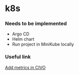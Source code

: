 # k8s

### Needs to be implemented
- Argo CD
- Helm chart
- Run project in MiniKube locally

### Useful link
[Add metrics in CIVO](https://www.civo.com/marketplace/metrics-server)
